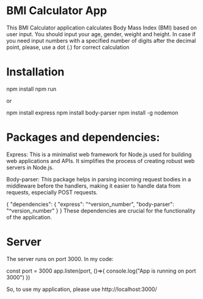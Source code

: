 # BMI Calculator App

This BMI Calculator application calculates Body Mass Index (BMI) based on user input.
You should input your age, gender, weight and height. In case if you need input numbers with a specified number of digits after the decimal point, please, use a dot (.) for correct calculation


# Installation
npm install
npm run

or

npm install express
npm install body-parser
npm install -g nodemon



# Packages and dependencies:
Express: This is a minimalist web framework for Node.js used for building web applications and APIs. It simplifies the process of creating robust web servers in Node.js.

Body-parser: This package helps in parsing incoming request bodies in a middleware before the handlers, making it easier to handle data from requests, especially POST requests.

{
  "dependencies": {
    "express": "^version_number",
    "body-parser": "^version_number"
  }
}
These dependencies are crucial for the functionality of the application.

# Server
The server runs on port 3000. In my code:

const port = 3000
app.listen(port, ()=>{
    console.log("App is running on port 3000")
})

So, to use my application, please use http://localhost:3000/








